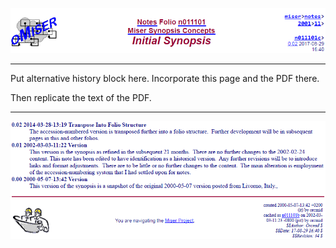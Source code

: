 <!-- index.md 0.0.3                UTF-8                     dh:2019-11-22 -->
<!--|----1----|----2----|----3----|----4----|----5----|----6----|----7----|-->
<!-- source: <https://github.com/orcmid/miser/blob/master/docs/synopsis/index.md>
     manifest: <https://github.com/orcmid/miser/blob/master/docs/synopsis/synopsis.txt>
     -->
![Original synopsis page title block](Miser-0.02-synopsis-TitleBlock.png)

--------

Put alternative history block here.  Incorporate this page and the PDF there.

Then replicate the text of the PDF.

--------

![Original synopsis page bottom matter](Miser-0.02-synopsis-BottomMatter.png)
